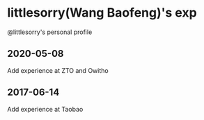 # littlesorry(Wang Baofeng)'s exp
@littlesorry's personal profile

## 2020-05-08

Add experience at ZTO and Owitho

## 2017-06-14

Add experience at Taobao

